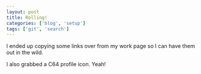```yaml
---
layout: post
title: Rolling!
categories: ['blog', 'setup']
tags: ['git', 'search']
---
```


I ended up copying some links over from my work page so I can have them out in the wild.

I also grabbed a C64 profile icon.  Yeah!

